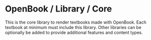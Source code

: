 OpenBook / Library / Core
================================

This is the core library to render textbooks made with OpenBook. Each
textbook at minimum must include this library. Other libraries can be optionally
be added to provide additional features and content types.
